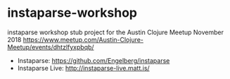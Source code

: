 # instaparse-workshop

instaparse workshop stub project for the Austin Clojure Meetup
November 2018
https://www.meetup.com/Austin-Clojure-Meetup/events/dhtzlfyxpbqb/


- Instaparse:  https://github.com/Engelberg/instaparse
- Instaparse Live:  http://instaparse-live.matt.is/
